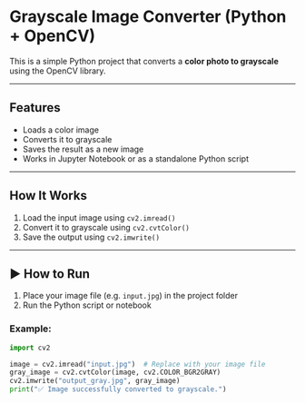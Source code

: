 #  Grayscale Image Converter (Python + OpenCV)

This is a simple Python project that converts a **color photo to grayscale** using the OpenCV library.

---

##  Features

- Loads a color image
- Converts it to grayscale
- Saves the result as a new image
- Works in Jupyter Notebook or as a standalone Python script

---

##  How It Works

1. Load the input image using `cv2.imread()`
2. Convert it to grayscale using `cv2.cvtColor()`
3. Save the output using `cv2.imwrite()`

---

## ▶ How to Run

1. Place your image file (e.g. `input.jpg`) in the project folder
2. Run the Python script or notebook

### Example:
```python
import cv2

image = cv2.imread("input.jpg")  # Replace with your image file
gray_image = cv2.cvtColor(image, cv2.COLOR_BGR2GRAY)
cv2.imwrite("output_gray.jpg", gray_image)
print("✅ Image successfully converted to grayscale.")


